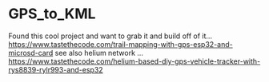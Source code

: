 # GPS_to_KML
Found this cool project and want to grab it and build off of it... https://www.tastethecode.com/trail-mapping-with-gps-esp32-and-microsd-card
see also helium network ... https://www.tastethecode.com/helium-based-diy-gps-vehicle-tracker-with-rys8839-rylr993-and-esp32



